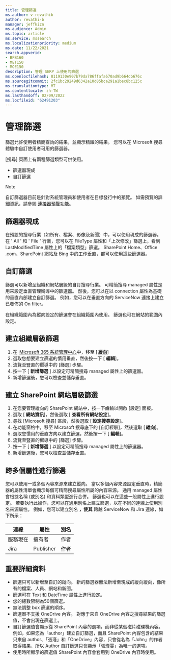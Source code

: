 ```yaml
---
title: 管理篩選
ms.author: v-revathib
author: revathi-b
manager: jeffkizn
ms.audience: Admin
ms.topic: article
ms.service: mssearch
ms.localizationpriority: medium
ms.date: 11/22/2021
search.appverid:
- BFB160
- MET150
- MOE150
description: 管理 SERP 上使用的篩選
ms.openlocfilehash: 8119130e907b79da786ffafa670ad9b664db676c
ms.sourcegitcommit: 2fc1bc29249d6342a10d85bca291a1bec8bc125c
ms.translationtype: MT
ms.contentlocale: zh-TW
ms.lasthandoff: 02/09/2022
ms.locfileid: "62491203"
---
```

# <a name="manage-filters"></a>管理篩選

篩選允許使用者精簡查詢的結果，並顯示精緻的結果。 您可以在 Microsoft 搜尋體驗中自訂使用者可用的篩選器。

[搜尋] 頁面上有兩種篩選類型可供使用。

- 篩選器現成
- 自訂篩選

> [!NOTE]
> 自訂篩選器目前是針對系統管理員和使用者在目標發行中的預覽。 如需預覽的詳細資訊，請參閱 [連接器預覽功能](connectors-overview.md#what-are-the-preview-features)。

## <a name="out-of-the-box-filters"></a>篩選器現成

在預設的搜尋行業（如所有、檔案、影像及新聞）中，可以使用現成的篩選器。 在 ' All ' 和 ' File ' 行業，您可以在 FileType 屬性和「上次修改」篩選上，看到 LastModifiedTime 屬性上的「檔案類型」篩選。 SharePoint Home、Office .com、SharePoint 網站及 Bing 中的工作垂直，都可以使用這些篩選器。

## <a name="custom-filters"></a>自訂篩選

篩選可以新增至組織和網站層級的自訂搜尋行業。 可精簡搜尋 managed 屬性是用來設定垂直管理嚮導中的篩選器。  然後，您可以在以 connection 屬性為基礎的垂直內部建立自訂篩選。 例如，您可以在垂直方向的 ServiceNow 連接上建立已發佈的 On filter。

在組織範圍內為縱向設定的篩選會在組織範圍內使用。 篩選也可在網站的範圍內設定。  

## <a name="create-organization-level-filters"></a>建立組織層級篩選

1. 在  [Microsoft 365 系統管理中心](https://admin.microsoft.com/)中，移至 [ [**縱向**](https://admin.microsoft.com/Adminportal/Home#/MicrosoftSearch/verticals)]
1. 選取您想要建立篩選的慣用垂直，然後按一下 [ **編輯**]。  
1. 流覽至豎直的嚮導中的 [篩選] 步驟。
1. 按一下 [ **新增篩選** ] 以設定可精簡搜尋 managed 屬性上的篩選器。
1. 新增篩選後，您可以檢查並儲存垂直。

## <a name="create-sharepoint-site-level-filters"></a>建立 SharePoint 網站層級篩選

1. 在您要管理縱向的 SharePoint 網站中，按一下齒輪以開啟 [設定] 面板。
1. 選取 [ **網站資訊**]，然後選取 [ **查看所有網站設定**]。  
1. 尋找 [Microsoft 搜尋] 區段，然後選取 [ **設定搜尋設定**]。
1. 在功能窗格中，移至 Microsoft 搜尋底下的 [自訂經驗]，然後選取 [ **縱向**]。
1. 選取您慣用的垂直方向以建立篩選，然後按一下 [ **編輯**]。
1. 流覽至豎直的嚮導中的 [篩選] 步驟。
1. 按一下 [ **新增篩選** ] 以設定可精簡搜尋 managed 屬性上的篩選器。
1. 新增篩選後，您可以檢查並儲存垂直。

## <a name="filter-across-multiple-properties"></a>跨多個屬性進行篩選

您可以使用一或多個內容來源來建立縱向。 當以多個內容來源設定垂直時，精簡器的屬性清單會顯示每個可精簡搜尋屬性所屬的內容來源。 通用 managed 屬性會根據名稱 (或別名) 和資料類型進行合併。 篩選也可以在這些一般屬性上進行設定。 若要執行此操作，您可以在通用別名上建立篩選，以在不同的連線上使用別名來源屬性。 例如，您可以建立別名 **，使其** 跨越 ServiceNow 和 Jira 連線，如下所示：

 | 連線 | 屬性	 | 別名 |
 | --- | --- | --- |
 | 服務現在 | 擁有者 | 作者 |
 | Jira | Publisher | 作者 |

## <a name="important-details"></a>重要詳細資料

- 篩選只可以新增至自訂的縱向。 新的篩選器無法新增至現成的縱向縱向，像所有的檔案、人員、網站和新聞。
- 篩選可在 Text 和 DateTime 屬性上進行設定。
- 您的總數限制為50個篩選。
- 無法調整 box 篩選的順序。
- 篩選器不支援 OneDrive 內容。 對應于來自 OneDrive 內容之搜尋結果的篩選值，不會出現在篩選上。
- 自訂篩選值會顯示從 SharePoint 內容的選項，而非從某個磁片磁碟機內容。例如，如果您為「author」建立自訂篩選，而且 SharePoint 內容包含的結果只來自 author、「張瑾」和「OneDrive」內容，只會從名為「John」的作者取得結果，所以 Author 自訂篩選只會顯示「張瑾雯」為唯一的選項。
- 使用時所顯示的篩選值 SharePoint 內容會套用到 OneDrive 內容時使用。
